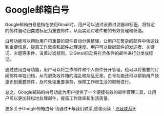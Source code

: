 # Google邮箱白号

Google邮箱白号是指在使用Gmail时，用户可以通过设置过滤器和标签，将特定的邮件自动归类或标记为重要邮件，从而实现对收件箱的有效管理和筛选。

白号功能可以帮助用户将重要的邮件自动分类整理，让用户在繁杂的邮件中快速找到重要信息，提高工作效率和邮件处理速度。用户可以根据邮件的发送者、关键词、主题等条件，设置过滤规则，让Gmail自动将符合条件的邮件进行分类或标记。

通过使用白号功能，用户可以将工作邮件和个人邮件分开管理，也可以将重要的订阅邮件单独归档，从而避免收件箱的混乱和杂乱无章。白号功能还可以帮助用户快速识别重要邮件，及时处理重要事务，保障工作和生活的顺畅进行。

总之，Google邮箱的白号功能为用户提供了一个便捷有效的邮件管理工具，让用户可以更加轻松地处理邮件，提高工作效率和生活质量。

更多关于Google邮箱白号 请通过✈与我们联系,感谢阅读！[点我联系✈](https://my.G208.com)